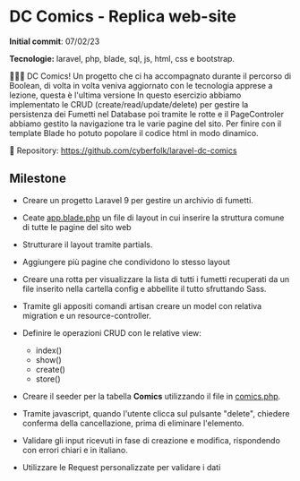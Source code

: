 # DC Comics - Replica web-site

**Initial commit**: 07/02/23

**Tecnologie:** laravel, php, blade, sql, js, html, css e bootstrap.

🦸🏻‍♂️ DC Comics! Un progetto che ci ha accompagnato durante il percorso di Boolean, di volta in volta veniva aggiornato con le tecnologia apprese a lezione, questa è l'ultima versione In questo esercizio abbiamo implementato le CRUD (create/read/update/delete) per gestire la persistenza dei Fumetti nel Database poi tramite le rotte e il PageControler abbiamo gestito la navigazione tra le varie pagine del sito. Per finire con il template Blade ho potuto popolare il codice html in modo dinamico.

🔗 Repository:
https://github.com/cyberfolk/laravel-dc-comics

## Milestone

-   Creare un progetto Laravel 9 per gestire un archivio di fumetti.
-   Ceate [app.blade.php](resources/views/layouts/app.blade.php) un file di layout in cui inserire la struttura comune di tutte le pagine del sito web
-   Strutturare il layout tramite partials.
-   Aggiungere più pagine che condividono lo stesso layout
-   Creare una rotta per visualizzare la lista di tutti i fumetti recuperati da un file inserito nella cartella config e abbellite il tutto sfruttando Sass.
-   Tramite gli appositi comandi artisan creare un model con relativa migration e un resource-controller.
-   Definire le operazioni CRUD con le relative view:

    -   index()
    -   show()
    -   create()
    -   store()

-   Creare il seeder per la tabella **Comics** utilizzando il file in [comics.php](config/comics.php).
-   Tramite javascript, quando l'utente clicca sul pulsante "delete", chiedere conferma della cancellazione, prima di eliminare l'elemento.
-   Validare gli input ricevuti in fase di creazione e modifica, rispondendo con errori chiari e in italiano.
-   Utilizzare le Request personalizzate per validare i dati
